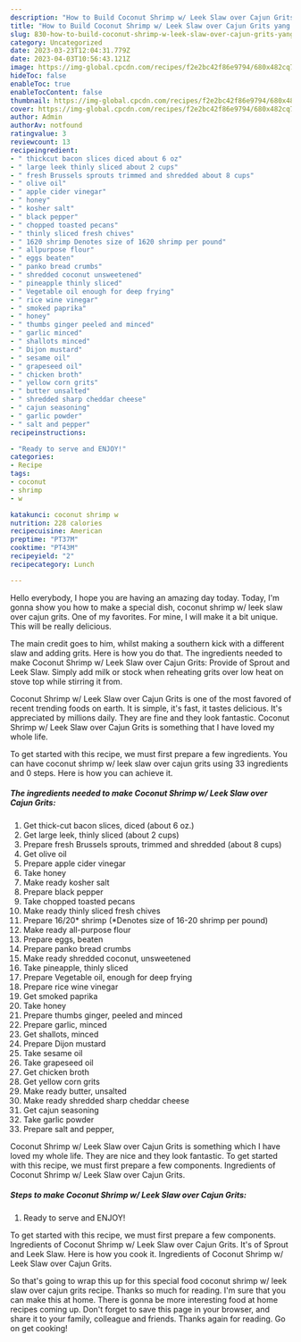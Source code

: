 ```yaml
---
description: "How to Build Coconut Shrimp w/ Leek Slaw over Cajun Grits yang Delicious}"
title: "How to Build Coconut Shrimp w/ Leek Slaw over Cajun Grits yang Delicious}"
slug: 830-how-to-build-coconut-shrimp-w-leek-slaw-over-cajun-grits-yang-delicious
category: Uncategorized
date: 2023-03-23T12:04:31.779Z
date: 2023-04-03T10:56:43.121Z
image: https://img-global.cpcdn.com/recipes/f2e2bc42f86e9794/680x482cq70/coconut-shrimp-w-leek-slaw-over-cajun-grits-recipe-main-photo.jpg
hideToc: false
enableToc: true
enableTocContent: false
thumbnail: https://img-global.cpcdn.com/recipes/f2e2bc42f86e9794/680x482cq70/coconut-shrimp-w-leek-slaw-over-cajun-grits-recipe-main-photo.jpg
cover: https://img-global.cpcdn.com/recipes/f2e2bc42f86e9794/680x482cq70/coconut-shrimp-w-leek-slaw-over-cajun-grits-recipe-main-photo.jpg
author: Admin
authorAv: notfound
ratingvalue: 3
reviewcount: 13
recipeingredient:
- " thickcut bacon slices diced about 6 oz"
- " large leek thinly sliced about 2 cups"
- " fresh Brussels sprouts trimmed and shredded about 8 cups"
- " olive oil"
- " apple cider vinegar"
- " honey"
- " kosher salt"
- " black pepper"
- " chopped toasted pecans"
- " thinly sliced fresh chives"
- " 1620 shrimp Denotes size of 1620 shrimp per pound"
- " allpurpose flour"
- " eggs beaten"
- " panko bread crumbs"
- " shredded coconut unsweetened"
- " pineapple thinly sliced"
- " Vegetable oil enough for deep frying"
- " rice wine vinegar"
- " smoked paprika"
- " honey"
- " thumbs ginger peeled and minced"
- " garlic minced"
- " shallots minced"
- " Dijon mustard"
- " sesame oil"
- " grapeseed oil"
- " chicken broth"
- " yellow corn grits"
- " butter unsalted"
- " shredded sharp cheddar cheese"
- " cajun seasoning"
- " garlic powder"
- " salt and pepper"
recipeinstructions:

- "Ready to serve and ENJOY!"
categories:
- Recipe
tags:
- coconut
- shrimp
- w

katakunci: coconut shrimp w 
nutrition: 228 calories
recipecuisine: American
preptime: "PT37M"
cooktime: "PT43M"
recipeyield: "2"
recipecategory: Lunch

---
```



Hello everybody, I hope you are having an amazing day today. Today, I'm gonna show you how to make a special dish, coconut shrimp w/ leek slaw over cajun grits. One of my favorites. For mine, I will make it a bit unique. This will be really delicious.

The main credit goes to him, whilst making a southern kick with a different slaw and adding grits. Here is how you do that. The ingredients needed to make Coconut Shrimp w/ Leek Slaw over Cajun Grits: Provide of Sprout and Leek Slaw. Simply add milk or stock when reheating grits over low heat on stove top while stirring it from.

Coconut Shrimp w/ Leek Slaw over Cajun Grits is one of the most favored of recent trending foods on earth. It is simple, it's fast, it tastes delicious. It's appreciated by millions daily. They are fine and they look fantastic. Coconut Shrimp w/ Leek Slaw over Cajun Grits is something that I have loved my whole life.


To get started with this recipe, we must first prepare a few ingredients. You can have coconut shrimp w/ leek slaw over cajun grits using 33 ingredients and 0 steps. Here is how you can achieve it.

<!--inarticleads1-->

##### The ingredients needed to make Coconut Shrimp w/ Leek Slaw over Cajun Grits:

1. Get  thick-cut bacon slices, diced (about 6 oz.)
1. Get  large leek, thinly sliced (about 2 cups)
1. Prepare  fresh Brussels sprouts, trimmed and shredded (about 8 cups)
1. Get  olive oil
1. Prepare  apple cider vinegar
1. Take  honey
1. Make ready  kosher salt
1. Prepare  black pepper
1. Take  chopped toasted pecans
1. Make ready  thinly sliced fresh chives
1. Prepare  16/20* shrimp (*Denotes size of 16-20 shrimp per pound)
1. Make ready  all-purpose flour
1. Prepare  eggs, beaten
1. Prepare  panko bread crumbs
1. Make ready  shredded coconut, unsweetened
1. Take  pineapple, thinly sliced
1. Prepare  Vegetable oil, enough for deep frying
1. Prepare  rice wine vinegar
1. Get  smoked paprika
1. Take  honey
1. Prepare  thumbs ginger, peeled and minced
1. Prepare  garlic, minced
1. Get  shallots, minced
1. Prepare  Dijon mustard
1. Take  sesame oil
1. Take  grapeseed oil
1. Get  chicken broth
1. Get  yellow corn grits
1. Make ready  butter, unsalted
1. Make ready  shredded sharp cheddar cheese
1. Get  cajun seasoning
1. Take  garlic powder
1. Prepare  salt and pepper,


Coconut Shrimp w/ Leek Slaw over Cajun Grits is something which I have loved my whole life. They are nice and they look fantastic. To get started with this recipe, we must first prepare a few components. Ingredients of Coconut Shrimp w/ Leek Slaw over Cajun Grits. 

<!--inarticleads2-->

##### Steps to make Coconut Shrimp w/ Leek Slaw over Cajun Grits:


1. Ready to serve and ENJOY!

To get started with this recipe, we must first prepare a few components. Ingredients of Coconut Shrimp w/ Leek Slaw over Cajun Grits. It&#39;s of Sprout and Leek Slaw. Here is how you cook it. Ingredients of Coconut Shrimp w/ Leek Slaw over Cajun Grits. 

So that's going to wrap this up for this special food coconut shrimp w/ leek slaw over cajun grits recipe. Thanks so much for reading. I'm sure that you can make this at home. There is gonna be more interesting food at home recipes coming up. Don't forget to save this page in your browser, and share it to your family, colleague and friends. Thanks again for reading. Go on get cooking!
